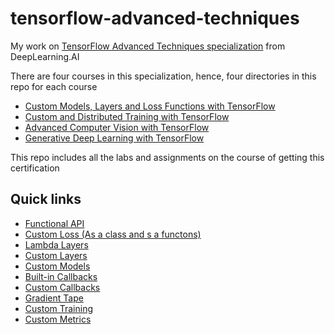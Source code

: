 # tensorflow-advanced-techniques
My work on [TensorFlow Advanced Techniques specialization](https://www.coursera.org/specializations/tensorflow-advanced-techniques) from DeepLearning.AI

There are four courses in this specialization, hence, four directories in this repo for each course
- [Custom Models, Layers and Loss Functions with TensorFlow](https://www.coursera.org/learn/custom-models-layers-loss-functions-with-tensorflow?specialization=tensorflow-advanced-techniques)
- [Custom and Distributed Training with TensorFlow](https://www.coursera.org/learn/custom-distributed-training-with-tensorflow?specialization=tensorflow-advanced-techniques)
- [Advanced Computer Vision with TensorFlow](https://www.coursera.org/learn/advanced-computer-vision-with-tensorflow?specialization=tensorflow-advanced-techniques)
- [Generative Deep Learning with TensorFlow](https://www.coursera.org/learn/generative-deep-learning-with-tensorflow?specialization=tensorflow-advanced-techniques)

This repo includes all the labs and assignments on the course of getting this certification

## Quick links

- <a href="Course 1 - Custom Models, Layers and Loss Functions\Week 1 - Functional API\W1_Assignment\C1W1_Assignment.ipynb">Functional API</a>
- <a href="Course 1 - Custom Models, Layers and Loss Functions\Week 2 - Loss Functions\Labs\C1_W2_Lab_2_huber-object-loss.ipynb">Custom Loss (As a class and s a functons)</a>
- <a href="Course 1 - Custom Models, Layers and Loss Functions\Week 3 - Layers\Labs\C1_W3_Lab_1_lambda-layer.ipynb">Lambda Layers</a>
- <a href="Course 1 - Custom Models, Layers and Loss Functions\Week 3 - Layers\Assignment\C1W3_Assignment.ipynb">Custom Layers</a>
- <a href="Course 1 - Custom Models, Layers and Loss Functions\Week 4 - Models\C1W4_Assignment_VGG_Model.ipynb">Custom Models</a>
- <a href="Course 1 - Custom Models, Layers and Loss Functions\Week 5 - Callbacks\Lab 1\C1_W5_Lab_1_exploring-callbacks.ipynb">Built-in Callbacks</a>
- <a href="Course 1 - Custom Models, Layers and Loss Functions\Week 5 - Callbacks\Lab 2\C1_W5_Lab_2_custom-callbacks.ipynb">Custom Callbacks</a>
- <a href="Course 2 - Custom Training loops, Gradients and Distributed Training\Week 1 - Differentiation and Gradients\Assignment\C2W1_Assignment.ipynb">Gradient Tape</a>
- <a href="Course 2 - Custom Training loops, Gradients and Distributed Training\Week 2 - Simple Custom Training\Labs\C2_W2_Lab_2_training-categorical.ipynb">Custom Training</a>
- <a href="Course 2 - Custom Training loops, Gradients and Distributed Training\Week 2 - Simple Custom Training\Assignment\C2W2_Assignment.ipynb">Custom Metrics</a>
